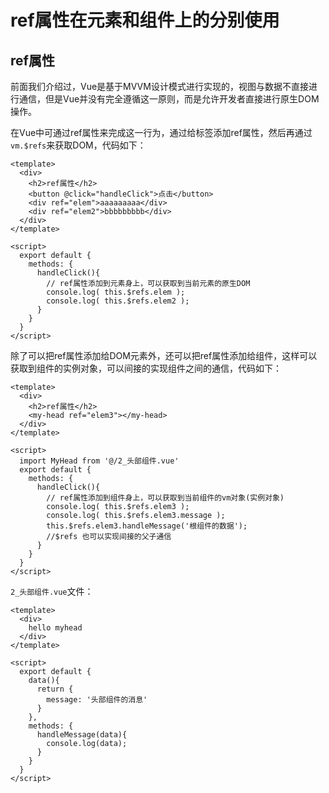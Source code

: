 # ref属性在元素和组件上的分别使用

## ref属性

前面我们介绍过，Vue是基于MVVM设计模式进行实现的，视图与数据不直接进行通信，但是Vue并没有完全遵循这一原则，而是允许开发者直接进行原生DOM操作。

在Vue中可通过ref属性来完成这一行为，通过给标签添加ref属性，然后再通过`vm.$refs`来获取DOM，代码如下：

```vue
<template>
  <div>
    <h2>ref属性</h2>
    <button @click="handleClick">点击</button>
    <div ref="elem">aaaaaaaaa</div>
    <div ref="elem2">bbbbbbbbb</div>
  </div>
</template>

<script>
  export default {
    methods: {
      handleClick(){
        // ref属性添加到元素身上，可以获取到当前元素的原生DOM
        console.log( this.$refs.elem );
        console.log( this.$refs.elem2 );
      }
    }
  }
</script>
```

除了可以把ref属性添加给DOM元素外，还可以把ref属性添加给组件，这样可以获取到组件的实例对象，可以间接的实现组件之间的通信，代码如下：

```vue
<template>
  <div>
    <h2>ref属性</h2>
    <my-head ref="elem3"></my-head>
  </div>
</template>

<script>
  import MyHead from '@/2_头部组件.vue'
  export default {
    methods: {
      handleClick(){
        // ref属性添加到组件身上，可以获取到当前组件的vm对象(实例对象)
        console.log( this.$refs.elem3 );
        console.log( this.$refs.elem3.message );
        this.$refs.elem3.handleMessage('根组件的数据');
        //$refs 也可以实现间接的父子通信
      }
    }
  }
</script>
```

`2_头部组件.vue`文件：

```vue
<template>
  <div>
    hello myhead
  </div>
</template>

<script>
  export default {
    data(){
      return {
        message: '头部组件的消息'
      }
    },
    methods: {
      handleMessage(data){
        console.log(data);
      }
    }
  }
</script>
```

